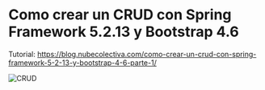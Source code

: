 # Como crear un CRUD con Spring Framework 5.2.13 y Bootstrap 4.6 

Tutorial: https://blog.nubecolectiva.com/como-crear-un-crud-con-spring-framework-5-2-13-y-bootstrap-4-6-parte-1/ 

![CRUD]([https://raw.githubusercontent.com/Descent098/ezcv/master/.github/logo.png](https://raw.githubusercontent.com/collectivecloudperu/crud-spring/main/f2.png)https://raw.githubusercontent.com/collectivecloudperu/crud-spring/main/f2.png)
 

